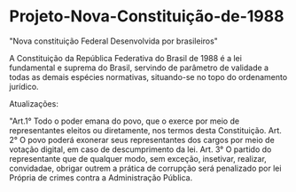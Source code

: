 # Projeto-Nova-Constituição-de-1988
"Nova constituição Federal Desenvolvida por brasileiros"

A Constituição da República Federativa do Brasil de 1988 é a lei fundamental e suprema do Brasil, servindo de parâmetro de validade a todas as demais espécies normativas, situando-se no topo do ordenamento jurídico.

Atualizações:

"Art.1° Todo o poder emana do povo, que o exerce por meio de representantes eleitos ou diretamente, nos termos desta Constituição. 
Art. 2° O povo poderá exonerar seus representantes dos cargos por meio de votação digital, em caso de descumprimento da lei.
Art. 3° O partido do representante que de qualquer modo, sem exceção, insetivar, realizar, convidadae, obrigar outrem a prática de corrupção será penalizado por lei Própria de crimes contra a Administração Pública.
